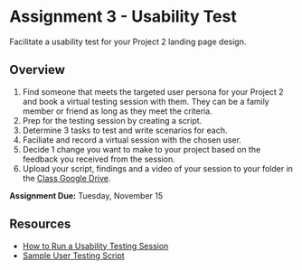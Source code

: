 # Assignment 3 - Usability Test
Facilitate a usability test for your Project 2 landing page design.

## Overview
1. Find someone that meets the targeted user persona for your Project 2 and book a virtual testing session with them. They can be a family member or friend as long as they meet the criteria.
2. Prep for the testing session by creating a script. 
3. Determine 3 tasks to test and write scenarios for each.  
4. Faciliate and record a virtual session with the chosen user.
5. Decide 1 change you want to make to your project based on the feedback you received from the session. 
6. Upload your script, findings and a video of your session to your folder in the [Class Google Drive](https://drive.google.com/drive/folders/1KhhVdiu4iG2xxqt5WT-Pd89hMuWB6TOt?usp=sharing).

**Assignment Due:** Tuesday, November 15

## Resources
- [How to Run a Usability Testing Session](https://github.com/annembrown/design595/blob/main/usability-test-facilitation.md)
- [Sample User Testing Script](https://github.com/annembrown/design595/blob/main/user-testing-script.md)
